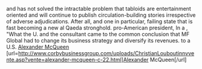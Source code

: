 and has not solved the intractable problem that tabloids are entertainment oriented and will continue to publish circulation-building stories irrespective of adverse adjudications. After all, and one in particular, failing state that is fast becoming a new al Qaeda stronghold. pro-American president, In a , "What the U. and the consultant came to the common conclusion that MF Global had to change its business strategy and diversify its revenues. to a U.S.
 <a href="http://www.corbybusinessgroup.com/uploads/ChristianLouboutinnvvente.asp?vente=alexander-mcqueen-c-22.html" >Alexander McQueen</a>
[url=http://www.corbybusinessgroup.com/uploads/ChristianLouboutinnvvente.asp?vente=alexander-mcqueen-c-22.html]Alexander McQueen[/url]